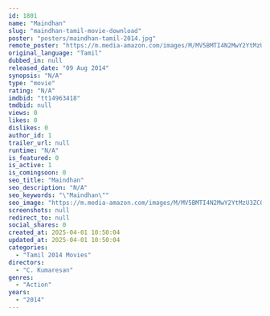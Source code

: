 ```yaml
---
id: 1801
name: "Maindhan"
slug: "maindhan-tamil-movie-download"
poster: "posters/maindhan-tamil-2014.jpg"
remote_poster: "https://m.media-amazon.com/images/M/MV5BMTI4N2MwY2YtMzU3ZC00OWQzLWE0NjYtYTkzMzQ0NjZiMGIzXkEyXkFqcGdeQXVyNzg4MzgwNzE@._V1_SX300.jpg"
original_language: "Tamil"
dubbed_in: null
released_date: "09 Aug 2014"
synopsis: "N/A"
type: "movie"
rating: "N/A"
imdbid: "tt14963418"
tmdbid: null
views: 0
likes: 0
dislikes: 0
author_id: 1
trailer_url: null
runtime: "N/A"
is_featured: 0
is_active: 1
is_comingsoon: 0
seo_title: "Maindhan"
seo_description: "N/A"
seo_keywords: "\"Maindhan\""
seo_image: "https://m.media-amazon.com/images/M/MV5BMTI4N2MwY2YtMzU3ZC00OWQzLWE0NjYtYTkzMzQ0NjZiMGIzXkEyXkFqcGdeQXVyNzg4MzgwNzE@._V1_SX300.jpg"
screenshots: null
redirect_to: null
social_shares: 0
created_at: 2025-04-01 10:50:04
updated_at: 2025-04-01 10:50:04
categories:
  - "Tamil 2014 Movies"
directors:
  - "C. Kumaresan"
genres:
  - "Action"
years:
  - "2014"
---
```

